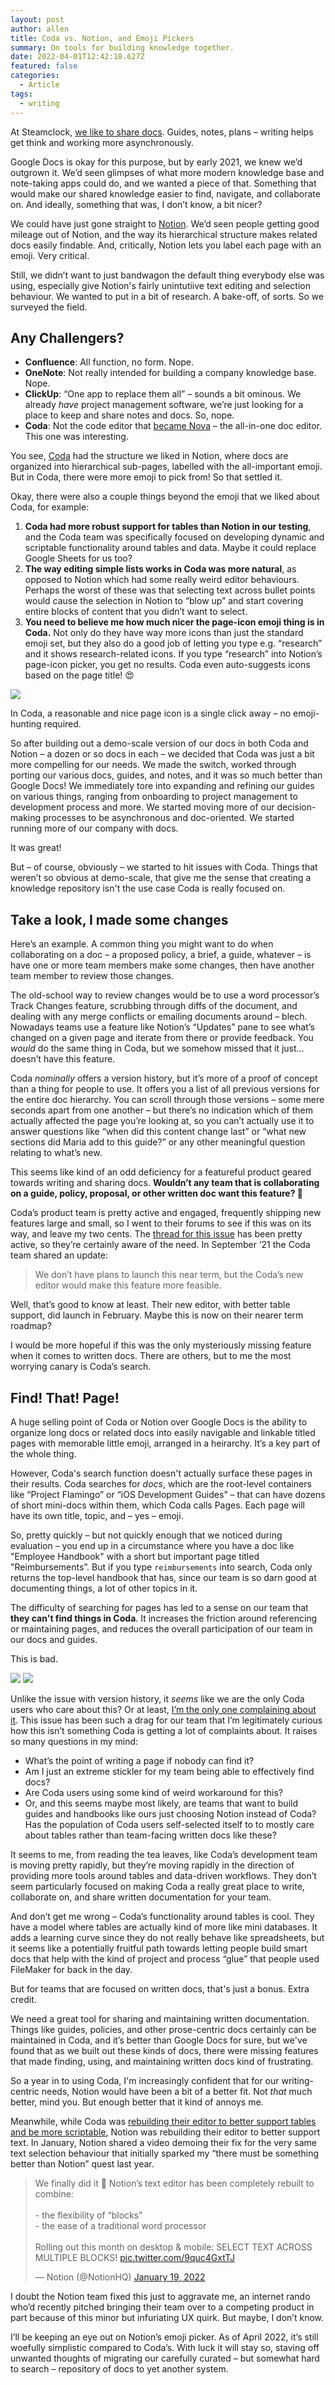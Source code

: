 ```yaml
---
layout: post
author: allen
title: Coda vs. Notion, and Emoji Pickers
summary: On tools for building knowledge together.
date: 2022-04-01T12:42:18.627Z
featured: false
categories:
  - Article
tags:
  - writing
---
```


At Steamclock, [we like to share docs](https://allenpike.com/2021/how-to-write-docs-people-read). Guides, notes, plans – writing helps get think and working more asynchronously.

Google Docs is okay for this purpose, but by early 2021, we knew we’d outgrown it. We’d seen glimpses of what more modern knowledge base and note-taking apps could do, and we wanted a piece of that. Something that would make our shared knowledge easier to find, navigate, and collaborate on. And ideally, something that was, I don’t know, a bit nicer?

We could have just gone straight to [Notion](https://www.notion.so/). We’d seen people getting good mileage out of Notion, and the way its hierarchical structure makes related docs easily findable. And, critically, Notion lets you label each page with an emoji. Very critical.

Still, we didn’t want to just bandwagon the default thing everybody else was using, especially give Notion's fairly unintutiive text editing and selection behaviour. We wanted to put in a bit of research. A bake-off, of sorts. So we surveyed the field.

## Any Challengers?

- **Confluence**: All function, no form. Nope.
- **OneNote**: Not really intended for building a company knowledge base. Nope.
- **ClickUp**: “One app to replace them all” – sounds a bit ominous.  We already *have* project management software, we’re just looking for a place to keep and share notes and docs. So, nope.
- **Coda**: Not the code editor that [became Nova](https://panic.com/coda/) – the all-in-one doc editor. This one was interesting.

You see, [Coda](https://coda.io/) had the structure we liked in Notion, where docs are organized into hierarchical sub-pages, labelled with the all-important emoji. But in Coda, there were more emoji to pick from! So that settled it.

Okay, there were also a couple things beyond the emoji that we liked about Coda, for example:

1. **Coda had more robust support for tables than Notion in our testing**, and the Coda team was specifically focused on developing dynamic and scriptable functionality around tables and data. Maybe it could replace Google Sheets for us too?
2. **The way editing simple lists works in Coda was more natural**, as opposed to Notion which had some really weird editor behaviours. Perhaps the worst of these was that selecting text across bullet points would cause the selection in Notion to “blow up” and start covering entire blocks of content that you didn’t want to select.
3. **You need to believe me how much nicer the page-icon emoji thing is in Coda.** Not only do they have way more icons than just the standard emoji set, but they also do a good job of letting you type e.g. “research” and it shows research-related icons. If you type “research” into Notion’s page-icon picker, you get no results. Coda even auto-suggests icons based on the page title! 😍

<img src="/images/2022/coda-notion-emoji.jpg" >
<div class="centered"><p>In Coda, a reasonable and nice page icon is a single click away – no emoji-hunting required.</p></div>

So after building out a demo-scale version of our docs in both Coda and Notion – a dozen or so docs in each – we decided that Coda was just a bit more compelling for our needs. We made the switch, worked through porting our various docs, guides, and notes, and it was so much better than Google Docs! We immediately tore into expanding and refining our guides on various things, ranging from onboarding to project management to development process and more. We started moving more of our decision-making processes to be asynchronous and doc-oriented. We started running more of our company with docs.

It was great!

But – of course, obviously – we started to hit issues with Coda. Things that weren’t so obvious at demo-scale, that give me the sense that creating a knowledge repository isn't the use case Coda is really focused on.

## Take a look, I made some changes
Here’s an example. A common thing you might want to do when collaborating on a doc – a proposed policy, a brief, a guide, whatever – is have one or more team members make some changes, then have another team member to review those changes.

The old-school way to review changes would be to use a word processor’s Track Changes feature, scrubbing through diffs of the document, and dealing with any merge conflicts or emailing documents around – blech. Nowadays teams use a feature like Notion’s “Updates” pane to see what’s changed on a given page and iterate from there or provide feedback. You *would* do the same thing in Coda, but we somehow missed that it just… doesn’t have this feature.

Coda *nominally* offers a version history, but it’s more of a proof of concept than a thing for people to use. It offers you a list of all previous versions for the entire doc hierarchy. You can scroll through those versions – some mere seconds apart from one another – but there’s no indication which of them actually affected the page you’re looking at, so you can’t actually use it to answer questions like “when did this content change last” or “what new sections did Maria add to this guide?” or any other meaningful question relating to what’s new.

This seems like kind of an odd deficiency for a featureful product geared towards writing and sharing docs. **Wouldn’t any team that is collaborating on a guide, policy, proposal, or other written doc want this feature? 🤔**

Coda’s product team is pretty active and engaged, frequently shipping new features large and small, so I went to their forums to see if this was on its way, and leave my two cents. The [thread for this issue](https://community.coda.io/t/view-history-per-page/13381) has been pretty active, so they’re certainly aware of the need. In September ’21 the Coda team shared an update:

> We don’t have plans to launch this near term, but the Coda’s new editor would make this feature more feasible.

Well, that’s good to know at least. Their new editor, with better table support, did launch in February. Maybe this is now on their nearer term roadmap?

I would be more hopeful if this was the only mysteriously missing feature when it comes to written docs. There are others, but to me the most worrying canary is Coda’s search.

## Find! That! Page!
A huge selling point of Coda or Notion over Google Docs is the ability to organize long docs or related docs into easily navigable and linkable titled pages with memorable little emoji, arranged in a heirarchy. It’s a key part of the whole thing.

However, Coda's search function doesn't actually surface these pages in their results. Coda searches for *docs*, which are the root-level containers like “Project Flamingo” or “iOS Development Guides” – that can have dozens of short mini-docs within them, which Coda calls Pages. Each page will have its own title, topic, and – yes – emoji.

So, pretty quickly – but not quickly enough that we noticed during evaluation – you end up in a circumstance where you have a doc like "Employee Handbook" with a short but important page titled "Reimbursements”. But if you type `reimbursements` into search, Coda only returns the top-level handbook that has, since our team is so darn good at documenting things, a lot of other topics in it.

The difficulty of searching for pages has led to a sense on our team that **they can't find things in Coda**. It increases the friction around referencing or maintaining pages, and reduces the overall participation of our team in our docs and guides.

This is bad.

<img src="/images/2022/coda-search-1.jpg" >

<img src="/images/2022/coda-search-2.jpg" >

Unlike the issue with version history, it *seems* like we are the only Coda users who care about this? Or at least, [I’m the only one complaining about it](https://community.coda.io/t/surface-pages-in-search-results/23765/3). This issue has been such a drag for our team that I’m legitimately curious how this isn’t something Coda is getting a lot of complaints about. It raises so many questions in my mind:

- What’s the point of writing a page if nobody can find it?
- Am I just an extreme stickler for my team being able to effectively find docs?
- Are Coda users using some kind of weird workaround for this?
- Or, and this seems maybe most likely, are teams that want to build guides and handbooks like ours just choosing Notion instead of Coda? Has the population of Coda users self-selected itself to to mostly care about tables rather than team-facing written docs like these?

It seems to me, from reading the tea leaves, like Coda’s development team is moving pretty rapidly, but they’re moving rapidly in the direction of providing more tools around tables and data-driven workflows. They don’t seem particularly focused on making Coda a really great place to write, collaborate on, and share written documentation for your team.

And don’t get me wrong – Coda’s functionality around tables is cool. They have a model where tables are actually kind of more like mini databases. It adds a learning curve since they do not really behave like spreadsheets, but it seems like a potentially fruitful path towards letting people build smart docs that help with the kind of project and process “glue” that people used FileMaker for back in the day.

But for teams that are focused on written docs, that's just a bonus. Extra credit.

We need a great tool for sharing and maintaining written documentation. Things like guides, policies, and other prose-centric docs certainly can be maintained in Coda, and it’s better than Google Docs for sure, but we've found that as we built out these kinds of docs, there were missing features that made finding, using, and maintaining written docs kind of frustrating.

So a year in to using Coda, I'm increasingly confident that for our writing-centric needs, Notion would have been a bit of a better fit. Not *that* much better, mind you. But enough better that it kind of annoys me.

Meanwhile, while Coda was [rebuilding their editor to better support tables and be more scriptable](https://coda.io/@coda/the-doc-that-brings-it-all-together), Notion was rebuilding their editor to better support text. In January, Notion shared a video demoing their fix for the very same text selection behaviour that initially sparked my “there must be something better than Notion” quest last year.

<blockquote class="twitter-tweet" data-dnt="true"><p lang="en" dir="ltr">We finally did it 😤 Notion’s text editor has been completely rebuilt to combine:<br><br>- the flexibility of “blocks” <br>- the ease of a traditional word processor<br><br>Rolling out this month on desktop &amp; mobile: SELECT TEXT ACROSS MULTIPLE BLOCKS! <a href="https://t.co/9quc4GxtTJ">pic.twitter.com/9quc4GxtTJ</a></p>&mdash; Notion (@NotionHQ) <a href="https://twitter.com/NotionHQ/status/1483884489235255297?ref_src=twsrc%5Etfw">January 19, 2022</a></blockquote> <script async src="https://platform.twitter.com/widgets.js" charset="utf-8"></script>

I doubt the Notion team fixed this just to aggravate me, an internet rando who’d recently pitched bringing their team over to a competing product in part because of this minor but infuriating UX quirk. But maybe, I don’t know.

I’ll be keeping an eye out on Notion’s emoji picker. As of April 2022, it’s still woefully simplistic compared to Coda’s. With luck it will stay so, staving off unwanted thoughts of migrating our carefully curated – but somewhat hard to search – repository of docs to yet another system.
